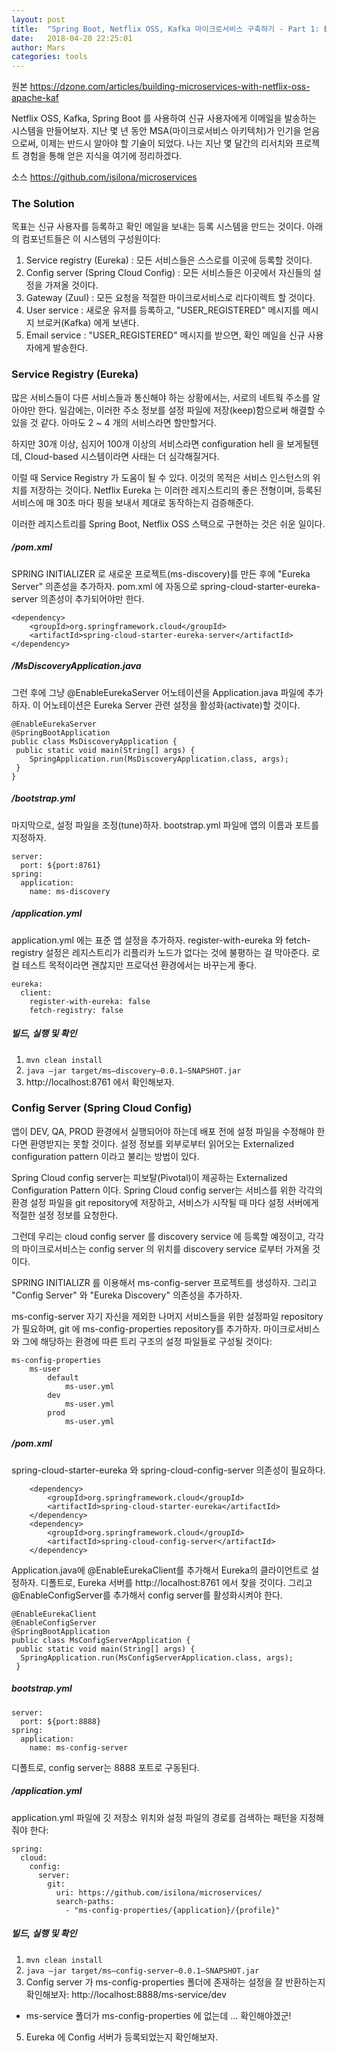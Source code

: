 ```yaml
---
layout: post
title:  "Spring Boot, Netflix OSS, Kafka 마이크로서비스 구축하기 - Part 1: Eureka and Config Server"
date:   2018-04-20 22:25:01
author: Mars
categories: tools
---
```


원본 https://dzone.com/articles/building-microservices-with-netflix-oss-apache-kaf

 
Netflix OSS, Kafka, Spring Boot 를 사용하여 신규 사용자에게 이메일을 발송하는 시스템을 만들어보자. 
지난 몇 년 동안 MSA(마이크로서비스 아키텍처)가 인기을 얻음으로써, 이제는 반드시 알아야 할 기술이 되었다. 
나는 지난 몇 달간의 리서치와 프로젝트 경험을 통해 얻은 지식을 여기에 정리하겠다. 


소스 https://github.com/isilona/microservices


### The Solution

목표는 신규 사용자를 등록하고 확인 메일을 보내는 등록 시스템을 만드는 것이다. 아래의 컴포넌트들은 이 시스템의 구성원이다:
1. Service registry (Eureka) : 모든 서비스들은 스스로를 이곳에 등록할 것이다. 
2. Config server (Spring Cloud Config) : 모든 서비스들은 이곳에서 자신들의 설정을 가져올 것이다. 
3. Gateway (Zuul) : 모든 요청을 적절한 마이크로서비스로 리다이렉트 할 것이다.
4. User service : 새로운 유저를 등록하고, "USER_REGISTERED" 메시지를 메시지 브로커(Kafka) 에게 보낸다.   
5. Email service : "USER_REGISTERED" 메시지를 받으면, 확인 메일을 신규 사용자에게 발송한다.


### Service Registry (Eureka)
많은 서비스들이 다른 서비스들과 통신해야 하는 상황에서는, 서로의 네트웍 주소를 알아야만 한다. 
일감에는, 이러한 주소 정보를 설정 파일에 저장(keep)함으로써 해결할 수 있을 것 같다. 아마도 2 ~ 4 개의 서비스라면 할만할거다.


하지만 30개 이상, 심지어 100개 이상의 서비스라면 configuration hell 을 보게될텐데, Cloud-based 시스템이라면 사태는 더 심각해질거다.  


이럴 때 Service Registry 가 도움이 될 수 있다. 이것의 목적은 서비스 인스턴스의 위치를 저장하는 것이다.
Netflix Eureka 는 이러한 레지스트리의 좋은 전형이며, 등록된 서비스에 매 30초 마다 핑을 보내서 제대로 동작하는지 검증해준다.   


이러한 레지스트리를 Spring Boot, Netflix OSS 스택으로 구현하는 것은 쉬운 일이다.


##### /pom.xml


SPRING INITIALIZER 로 새로운 프로젝트(ms-discovery)를 만든 후에 "Eureka Server" 의존성을 추가하자.
pom.xml 에 자동으로 spring-cloud-starter-eureka-server 의존성이 추가되어야만 한다.



```
<dependency>
	<groupId>org.springframework.cloud</groupId>
	<artifactId>spring-cloud-starter-eureka-server</artifactId>
</dependency>
```
 

##### /MsDiscoveryApplication.java


그런 후에 그냥 @EnableEurekaServer 어노테이션을 Application.java 파일에 추가하자.
이 어노테이션은 Eureka Server 관련 설정을 활성화(activate)할 것이다.



```
@EnableEurekaServer
@SpringBootApplication
public class MsDiscoveryApplication {
 public static void main(String[] args) {
	SpringApplication.run(MsDiscoveryApplication.class, args);
 }
}
```



##### /bootstrap.yml
마지막으로, 설정 파일을 조정(tune)하자. bootstrap.yml 파일에 앱의 이름과 포트를 지정하자.


```
server:
  port: ${port:8761}
spring:
  application:
    name: ms-discovery
```



##### /application.yml
application.yml 에는 표준 앱 설정을 추가하자. 
register-with-eureka 와 fetch-registry 설정은 레지스트리가 리플리카 노드가 없다는 것에 불평하는 걸 막아준다. 
로컬 테스트 목적이라면 괜찮지만 프로덕션 환경에서는 바꾸는게 좋다.


```
eureka:
  client:
    register-with-eureka: false
    fetch-registry: false
```


##### 빌드, 실행 및 확인
1. `mvn clean install`
2. `java –jar target/ms–discovery–0.0.1–SNAPSHOT.jar`
3. http://localhost:8761 에서 확인해보자.


### Config Server (Spring Cloud Config)
앱이 DEV, QA, PROD 환경에서 실행되어야 하는데 배포 전에 설정 파일을 수정해야 한다면 환영받지는 못할 것이다.
설정 정보를 외부로부터 읽어오는 Externalized configuration pattern 이라고 불리는 방법이 있다.

Spring Cloud config server는 피보탈(Pivotal)이 제공하는 Externalized Configuration Pattern 이다. 
Spring Cloud config server는 서비스를 위한 각각의 환경 설정 파일을 git repository에 저장하고, 서비스가 시작될 때 마다 설정 서버에게 적절한 설정 정보를 요청한다.



그런데 우리는 cloud config server 를 discovery service 에 등록할 예정이고, 
각각의 마이크로서비스는 config server 의 위치를 discovery service 로부터 가져올 것이다.

SPRING INITIALIZR 를 이용해서 ms-config-server 프로젝트를 생성하자. 
그리고 "Config Server" 와 "Eureka Discovery" 의존성을 추가하자.
  

ms-config-server 자기 자신을 제외한 나머지 서비스들을 위한 설정파일 repository가 필요하며, git 에 ms-config-properties repository를 추가하자. 
마이크로서비스와 그에 해당하는 환경에 따른 트리 구조의 설정 파일들로 구성될 것이다:
```
ms-config-properties
	ms-user
		default
			ms-user.yml
		dev
			ms-user.yml
		prod
			ms-user.yml
```

##### /pom.xml 
spring-cloud-starter-eureka 와 spring-cloud-config-server 의존성이 필요하다.
    
```
	<dependency>
		<groupId>org.springframework.cloud</groupId>
		<artifactId>spring-cloud-starter-eureka</artifactId>
	</dependency>
	<dependency>
		<groupId>org.springframework.cloud</groupId>
		<artifactId>spring-cloud-config-server</artifactId>
	</dependency>
```


Application.java에 @EnableEurekaClient를 추가해서 Eureka의 클라이언트로 설정하자.
디폴트로, Eureka 서버를 http://localhost:8761 에서 찾을 것이다. 그리고 @EnableConfigServer를 추가해서 config server를 활성화시켜야 한다. 

```
@EnableEurekaClient
@EnableConfigServer
@SpringBootApplication
public class MsConfigServerApplication {
 public static void main(String[] args) {
  SpringApplication.run(MsConfigServerApplication.class, args);
 }

```

##### bootstrap.yml
```
server:
  port: ${port:8888}
spring:
  application:
    name: ms-config-server
```

디폴트로, config server는 8888 포트로 구동된다.



##### /application.yml
application.yml 파일에 깃 저장소 위치와 설정 파일의 경로를 검색하는 패턴을 지정해줘야 한다:

```
spring:
  cloud:
    config:
      server:
        git:
          uri: https://github.com/isilona/microservices/
          search-paths:
            - "ms-config-properties/{application}/{profile}"
```

##### 빌드, 실행 및 확인
1. `mvn clean install`
2. `java –jar target/ms–config-server–0.0.1–SNAPSHOT.jar`
4. Config server 가 ms-config-properties 폴더에 존재하는 설정을 잘 반환하는지 확인해보자: http://localhost:8888/ms-service/dev 
* ms-service 폴더가 ms-config-properties 에 없는데 ... 확인해야겠군! 
5. Eureka 에 Config 서버가 등록되었는지 확인해보자.


